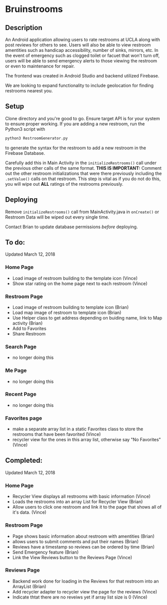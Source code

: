 # Bruinstrooms

## Description

An Android application allowing users to rate restrooms at UCLA along with
post reviews for others to see. Users will also be able to view restroom
amentities such as handicap accessibility, number of sinks, mirrors, etc.
In the event of emergency such as clogged toilet or facuet that won't turn off,
users will be able to send emergency alerts to those viewing the restroom or
even to maintenance for repair. 

The frontend was created in Android Studio and backend utilized Firebase.

We are looking to expand functionality to include geolocation for finding
restrooms nearest you.

## Setup

Clone directory and you're good to go. Ensure target API is for your system to ensure proper working. 
If you are adding a new restroom, run the Python3 script with
```bash
python3 RestroomGenerator.py
```
to generate the syntax for the restroom to add a new restroom in the Firebase Database.

Carefully add this in Main Activity in the `initializeRestrooms()` call under the previous other calls
of the same format. **THIS IS IMPORTANT:** Comment out the other restroom initializations that were there
previously including the `.setValue()` calls on that restroom. This step is vital as if you do not do this,
you will wipe out **ALL** ratings of the restrooms previously. 

## Deploying

Remove `initializeRestrooms()` call from MainActivity.java in `onCreate()` or Restroom Data will be wiped 
out every single time. 

Contact Brian to update database permissions *before* deploying. 

## To do:
Updated March 12, 2018

### Home Page
- Load image of restroom building to the template icon (Vince)
- Show star rating on the home page next to each restroom (Vince)

### Restroom Page
- Load image of restroom building to template icon (Brian)
- Load map image of restroom to template icon (Brian)
- Use Helper class to get address depending on buiding name, link to Map activity (Brian)
- Add to Favorites
- Share Restroom 

### Search Page
- no longer doing this

### Me Page
- no longer doing this

### Recent Page
- no longer doing this

### Favorites page
- make a separate array list in a static Favorites class to store the restrooms that have been favorited (Vince)
- recycler view for the ones in this array list, otherwise say "No Favorites" (Vince)

## Completed:
Updated March 12, 2018

### Home Page
- Recycler View displays all restrooms with basic information (Vince)
- Loads the restrooms into an array List for Recycler View (Brian) 
- Allow users to click one restroom and link it to the page that shows all of it's data. (Vince)

### Restroom Page
- Page shows basic information about restroom with amentities (Brian)
- allows users to submit comments and put their names (Brian)
- Reviews have a timestamp so reviews can be ordered by time (Brian) 
- Send Emergency feature (Brian)
- Link the View Reviews button to the Reviews Page (Vince)

### Reviews Page
- Backend work done for loading in the Reviews for that restroom into an ArrayList (Brian)
- Add recycler adapter to recycler view the page for the reviews (Vince)
- Indicate thtat there are no reveiws yet if array list size is 0 (Vince)

